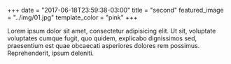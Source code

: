 +++
date = "2017-06-18T23:59:38-03:00"
title = "second"
featured_image = "../img/01.jpg"
template_color = "pink"
+++

Lorem ipsum dolor sit amet, consectetur adipisicing elit. Ut sit, voluptate voluptates cumque fugit, quo quidem, explicabo dignissimos sed, praesentium est quae obcaecati asperiores dolores rem possimus. Reprehenderit, ipsum deleniti.